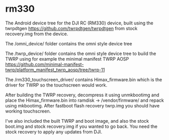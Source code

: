 # rm330
The Android device tree for the DJI RC (RM330) device, built using the twrpdtgen https://github.com/twrpdtgen/twrpdtgen from stock recovery.img from the device.

The /omni_device/ folder contains the omni style device tree

The /twrp_device/ folder contains the omni style device tree to build the TWRP using for example the minimal manifest TWRP AOSP https://github.com/minimal-manifest-twrp/platform_manifest_twrp_aosp/tree/twrp-11

The /rm330_touchscreen_driver/ contains Himax_firmware.bin which is the driver for TWRP so the touchscreen would work.

After building the TWRP recovery, decompress it using unmkbootimg and place the Himax_firmware.bin into ramdisk -> /vendor/firmware/ and repack using mkbootimg. After fastboot flash recovery twrp.img you should have working touchscreen.

I've also included the built TWRP and boot image, and also the stock boot.img and stock recovery.img if you wanted to go back. You need the stock recovery to apply any updates from DJI.
